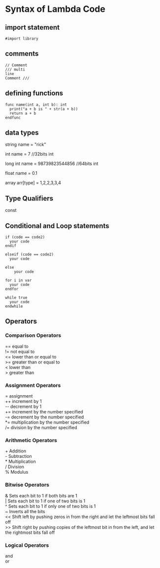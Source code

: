 # Syntax of Lambda Code
## import statement
` #import library `

## comments
```
// Comment
/// multi  
line
Comment ///
```
## defining functions
```
func name(int a, int b): int
  print("a + b is " + str(a + b))
  return a + b
endfunc
```
## data types
string name = "rick"

int name = 7 //32bits int

long int name = 98739823544856 //64bits int

float name = 0.1

array arr[type] = 1,2,2,3,3,4

## Type Qualifiers
const

## Conditional and Loop statements
```
if (code == code2)
  your code
endif
```
```
elseif (code == code2)
  your code
```
```
else 
    your code
```
```
for i in var
  your code
endfor
```
```
while true
  your code
endwhile
```

## Operators

### Comparison Operators
== equal to<br>
!= not equal to<br>
<= lower than or equal to<br>
\>= greater than or equal to<br>
< lower than <br>
\> greater than <br>

### Assignment Operators
= assignment <br>
++ increment by 1 <br>
-- decrement by 1 <br>
+= increment by the number specified<br>
-= decrement by the number specified<br>
*= multiplication by the number specified<br>
/= division by the number specified<br>

### Arithmetic Operators
\+ Addition<br>
\- Subtraction<br>
\* Multiplication<br>
\/ Division<br>
% Modulus

### Bitwise Operators
& Sets each bit to 1 if both bits are 1<br>
| Sets each bit to 1 if one of two bits is 1<br>
^ Sets each bit to 1 if only one of two bits is 1<br>
~ Inverts all the bits<br>
<< Shift left by pushing zeros in from the right and let the leftmost bits fall off<br>
\>> Shift right by pushing copies of the leftmost bit in from the left, and let the rightmost bits fall off

### Logical Operators
and<br>
or

